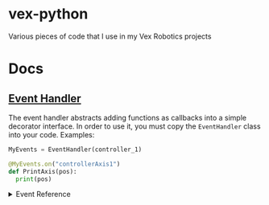 # vex-python
Various pieces of code that I use in my Vex Robotics projects

# Docs
## [Event Handler](https://github.com/SkyTheCodeMaster/vex-python/blob/master/events.py)

The event handler abstracts adding functions as callbacks into a simple decorator interface.
In order to use it, you must copy the `EventHandler` class into your code.
Examples:
```py
MyEvents = EventHandler(controller_1)

@MyEvents.on("controllerAxis1")
def PrintAxis(pos):
  print(pos)
```
<details>
  <summary>Event Reference</summary>
  
  | Event Name                      | Argument 1 | Argument 2 |
|---------------------------------|------------|------------|
| `controllerAxis1`               | `pos`      |            |
| `controllerAxis2`               | `pos`      |            |
| `controllerAxis3`               | `pos`      |            |
| `controllerAxis4`               | `pos`      |            |
|                                 |            |            |
| `controllerButtonAPressed`      |            |            |
| `controllerButtonBPressed`      |            |            |
| `controllerButtonXPressed`      |            |            |
| `controllerButtonYPressed`      |            |            |
| `controllerButtonUpPressed`     |            |            |
| `controllerButtonDownPressed`   |            |            |
| `controllerButtonLeftPressed`   |            |            |
| `controllerButtonRightPressed`  |            |            |
| `controllerButtonL1Pressed`     |            |            |
| `controllerButtonL2Pressed`     |            |            |
| `controllerButtonR1Pressed`     |            |            |
| `controllerButtonR2Pressed`     |            |            |
|                                 |            |            |
| `controllerButtonAReleased`     |            |            |
| `controllerButtonBReleased`     |            |            |
| `controllerButtonXReleased`     |            |            |
| `controllerButtonYReleased`     |            |            |
| `controllerButtonUpReleased`    |            |            |
| `controllerButtonDownReleased`  |            |            |
| `controllerButtonLeftReleased`  |            |            |
| `controllerButtonRightReleased` |            |            |
| `controllerButtonL1Released`    |            |            |
| `controllerButtonL2Released`    |            |            |
| `controllerButtonR1Released`    |            |            |
| `controllerButtonR2Released`    |            |            |
|                                 |            |            |
| `screenPressed`                 | `x`        | `y`        |
| `screenReleased`                | `x`        | `y`        |
</details>
